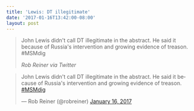 ```yaml
---
title: 'Lewis: DT illegitimate'
date: '2017-01-16T13:42:00-08:00'
layout: post
---
```


> John Lewis didn&#39;t call DT illegitimate in the abstract. He said it because of Russia&#39;s intervention and growing evidence of treason. #MSMdig
>
> <cite>Rob Reiner via Twitter</cite>

<blockquote class="twitter-tweet"><p lang="en" dir="ltr">John Lewis didn&#39;t call DT illegitimate in the abstract. He said it because of Russia&#39;s intervention and growing evidence of treason. <a href="https://twitter.com/hashtag/MSMdig?src=hash&amp;ref_src=twsrc%5Etfw">#MSMdig</a></p>&mdash; Rob Reiner (@robreiner) <a href="https://twitter.com/robreiner/status/821045430209216512?ref_src=twsrc%5Etfw">January 16, 2017</a></blockquote> <script async src="https://platform.twitter.com/widgets.js" charset="utf-8"></script>
